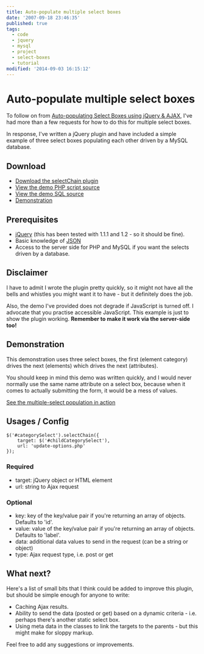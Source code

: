 ```yaml
---
title: Auto-populate multiple select boxes
date: '2007-09-18 23:46:35'
published: true
tags:
  - code
  - jquery
  - mysql
  - project
  - select-boxes
  - tutorial
modified: '2014-09-03 16:15:12'
---
```

# Auto-populate multiple select boxes

To follow on from [Auto-populating Select Boxes using jQuery & AJAX](http://remysharp.com/2007/01/20/auto-populating-select-boxes-using-jquery-ajax/), I've had more than a few requests for how to do this for multiple select boxes.

In response, I've written a jQuery plugin and have included a simple example of three select boxes populating each other driven by a MySQL database.


<!--more-->

## Download

* [Download the selectChain plugin](http://remysharp.com/wp-content/uploads/2007/09/select-chain.js)
* [View the demo PHP script source](http://remysharp.com/downloads/select-chain.php)
* [View the demo SQL source](http://remysharp.com/wp-content/uploads/2007/09/select-chain.sql)
* [Demonstration](http://remysharp.com/wp-content/uploads/2007/09/select-chain.php)

## Prerequisites

* [jQuery](http://jquery.com) (this has been tested with 1.1.1 and 1.2 - so it should be fine).
* Basic knowledge of [JSON](http://www.json.org/)
* Access to the server side for PHP and MySQL if you want the selects driven by a database.

## Disclaimer

I have to admit I wrote the plugin pretty quickly, so it might not have all the bells and whistles you might want it to have - but it definitely does the job.

Also, the demo I've provided does not degrade if JavaScript is turned off.  I advocate that you practise accessible JavaScript.  This example is just to show the plugin working.  **Remember to make it work via the server-side too!**

## Demonstration

This demonstration uses three select boxes, the first (element category) drives the next (elements) which drives the next (attributes).

You should keep in mind this demo was written quickly, and I would never normally use the same name attribute on a select box, because when it comes to actually submitting the form, it would be a mess of values.  

[See the multiple-select population in action](http://remysharp.com/wp-content/uploads/2007/09/select-chain.php)

## Usages / Config

<pre><code>$('#categorySelect').selectChain({
    target: $('#childCategorySelect'),
    url: 'update-options.php'
});</code></pre>

### Required

* target: jQuery object or HTML element
* url: string to Ajax request

### Optional

* key: key of the key/value pair if you're returning an array of objects.  Defaults to 'id'.
* value: value of the key/value pair if you're returning an array of objects.  Defaults to 'label'.
* data: additional data values to send in the request (can be a string or object)
* type: Ajax request type, i.e. post or get

## What next?

Here's a list of small bits that I think could be added to improve this plugin, but should be simple enough for anyone to write:

* Caching Ajax results.
* Ability to send the data (posted or get) based on a dynamic criteria - i.e. perhaps there's another static select box.
* Using meta data in the classes to link the targets to the parents - but this might make for sloppy markup.

Feel free to add any suggestions or improvements.
